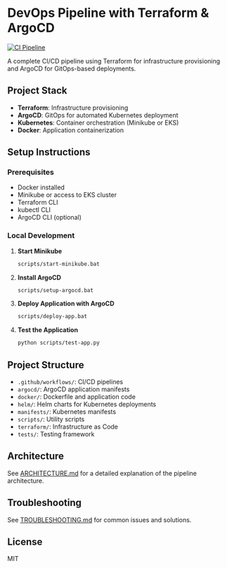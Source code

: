 # DevOps Pipeline with Terraform & ArgoCD

[![CI Pipeline](https://github.com/LordSesay/devops-pipeline-terraform-argocd/actions/workflows/ci.yml/badge.svg)](https://github.com/LordSesay/devops-pipeline-terraform-argocd/actions/workflows/ci.yml)

A complete CI/CD pipeline using Terraform for infrastructure provisioning and ArgoCD for GitOps-based deployments.

## Project Stack

- **Terraform**: Infrastructure provisioning
- **ArgoCD**: GitOps for automated Kubernetes deployment
- **Kubernetes**: Container orchestration (Minikube or EKS)
- **Docker**: Application containerization

## Setup Instructions

### Prerequisites

- Docker installed
- Minikube or access to EKS cluster
- Terraform CLI
- kubectl CLI
- ArgoCD CLI (optional)

### Local Development

1. **Start Minikube**
   ```bash
   scripts/start-minikube.bat
   ```

2. **Install ArgoCD**
   ```bash
   scripts/setup-argocd.bat
   ```

3. **Deploy Application with ArgoCD**
   ```bash
   scripts/deploy-app.bat
   ```

4. **Test the Application**
   ```bash
   python scripts/test-app.py
   ```

## Project Structure

- `.github/workflows/`: CI/CD pipelines
- `argocd/`: ArgoCD application manifests
- `docker/`: Dockerfile and application code
- `helm/`: Helm charts for Kubernetes deployments
- `manifests/`: Kubernetes manifests
- `scripts/`: Utility scripts
- `terraform/`: Infrastructure as Code
- `tests/`: Testing framework

## Architecture

See [ARCHITECTURE.md](ARCHITECTURE.md) for a detailed explanation of the pipeline architecture.

## Troubleshooting

See [TROUBLESHOOTING.md](TROUBLESHOOTING.md) for common issues and solutions.

## License

MIT